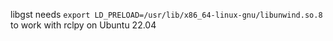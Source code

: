 libgst needs `export LD_PRELOAD=/usr/lib/x86_64-linux-gnu/libunwind.so.8` to work with rclpy on Ubuntu 22.04